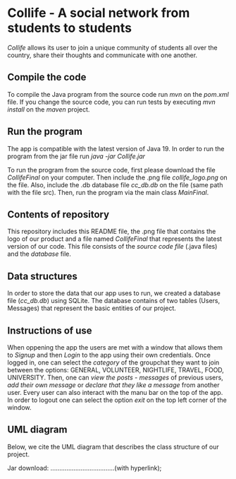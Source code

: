 # Collife - A social network from students to students 

*Collife* allows its user to join a unique community of students all over the country, share their thoughts and communicate with one another.

## Compile the code
To compile the Java program from the source code run *mvn* on the *pom.xml* file.
If you change the source code, you can run tests by executing *mvn install* on the *maven* project.

## Run the program
The app is compatible with the latest version of Java 19. 
In order to run the program from the jar file run *java -jar Collife.jar* 

To run the program from the source code, first please download the file *CollifeFinal* on your computer. Then include the .png file *collife_logo.png* on the file.
Also, include the .db database file *cc_db.db* on the file (same path with the file src). Then, run the program via the main class *MainFinal*.

## Contents of repository
This repository includes this README file, the .png file that contains the logo of our product and a file named *CollifeFinal* that represents the latest version of our code. This file consists of the *source code file* (.java files) and the *database* file.

## Data structures
In order to store the data that our app uses to run, we created a database file (*cc_db.db*) using SQLite.
The database contains of two tables (Users, Messages) that represent the basic entities of our project.

## Instructions of use
When oppening the app the users are met with a window that allows them to *Signup* and then *Login* to the app using their own credentials. 
Once logged in, one can select the *category* of the groupchat they want to join between the options: GENERAL, VOLUNTEER, NIGHTLIFE, TRAVEL, FOOD, UNIVERSITY. 
Then, one can *view the posts - messages* of previous users, *add their own message* or *declare that they like a message* from another user.
Every user can also interact with the manu bar on the top of the app.
In order to logout one can select the option *exit* on the top left corner of the window.

## UML diagram
Below, we cite the UML diagram that describes the class structure of our project.





Jar download: ....................................(with hyperlink);
